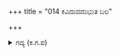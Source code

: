 +++
title = "014 ಕವಿದುದದುಭುತ ಬಲ"

+++

<details><summary>ಗದ್ಯ (ಕ.ಗ.ಪ) </summary>

14. "ರಾಜನೇ ಕೇಳು. ಅದ್ಭುತವಾದ ಸೈನ್ಯವು ಅವರನ್ನು ಕವಿಯಿತು. ಕೃಷ್ಣನನ್ನು  ತಿವಿದರು, ಕುದುರೆಯನ್ನು ಅಡ್ಡಗಟ್ಟಿ ಅದರ ವೇಗವನ್ನು ಕೆಡಿಸಿದರು, ಅದನ್ನು ತಲೆಯಾರ ತಡೆದರು. ನೊಗವನ್ನು ಹಿಡಿದರು. ಅವರನ್ನು ಒಂದೇ ನಿಮಿಷದಲ್ಲಿ ಸೋಲಿಸಿ ಅಜುನನು ಮುಂದೆ ನಡೆದರೆ ಅಶ್ವತ್ಥಾಮನ ರಥವು ಅಡ್ಡ ಬಂದಿತು" ಎಂದು ಸಂಜಯನು ಹೇಳಿದನು.
</details>
